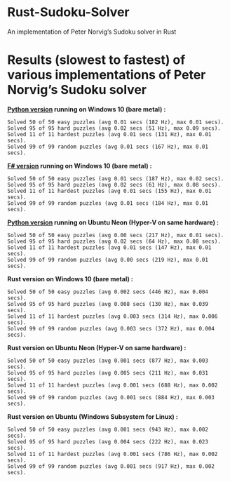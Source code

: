 
# Rust-Sudoku-Solver
An implementation of Peter Norvig’s Sudoku solver in Rust 

# Results (slowest to fastest) of various implementations of Peter Norvig’s Sudoku solver
**[Python version](http://www.norvig.com/sudoku.html) running on Windows 10 (bare metal) :**  
```
Solved 50 of 50 easy puzzles (avg 0.01 secs (182 Hz), max 0.01 secs).
Solved 95 of 95 hard puzzles (avg 0.02 secs (51 Hz), max 0.09 secs).
Solved 11 of 11 hardest puzzles (avg 0.01 secs (131 Hz), max 0.01 secs).
Solved 99 of 99 random puzzles (avg 0.01 secs (167 Hz), max 0.01 secs).
```
**[F# version](https://github.com/Rrogntudju/FSharp-Sudoku-Solver) running on Windows 10 (bare metal) :**
```
Solved 50 of 50 easy puzzles (avg 0.01 secs (187 Hz), max 0.02 secs). 
Solved 95 of 95 hard puzzles (avg 0.02 secs (61 Hz), max 0.08 secs).
Solved 11 of 11 hardest puzzles (avg 0.01 secs (155 Hz), max 0.01 secs).
Solved 99 of 99 random puzzles (avg 0.01 secs (184 Hz), max 0.01 secs).
```
**[Python version](http://www.norvig.com/sudoku.html) running on Ubuntu Neon (Hyper-V on same hardware) :**
```
Solved 50 of 50 easy puzzles (avg 0.00 secs (217 Hz), max 0.01 secs).
Solved 95 of 95 hard puzzles (avg 0.02 secs (64 Hz), max 0.08 secs).
Solved 11 of 11 hardest puzzles (avg 0.01 secs (147 Hz), max 0.01 secs).
Solved 99 of 99 random puzzles (avg 0.00 secs (219 Hz), max 0.01 secs).
```
**Rust version on Windows 10 (bare metal) :**
```
Solved 50 of 50 easy puzzles (avg 0.002 secs (446 Hz), max 0.004 secs).
Solved 95 of 95 hard puzzles (avg 0.008 secs (130 Hz), max 0.039 secs).
Solved 11 of 11 hardest puzzles (avg 0.003 secs (314 Hz), max 0.006 secs).
Solved 99 of 99 random puzzles (avg 0.003 secs (372 Hz), max 0.004 secs).
```
**Rust version on Ubuntu Neon (Hyper-V on same hardware) :**
```
Solved 50 of 50 easy puzzles (avg 0.001 secs (877 Hz), max 0.003 secs).
Solved 95 of 95 hard puzzles (avg 0.005 secs (211 Hz), max 0.031 secs).
Solved 11 of 11 hardest puzzles (avg 0.001 secs (688 Hz), max 0.002 secs).
Solved 99 of 99 random puzzles (avg 0.001 secs (884 Hz), max 0.003 secs).
```
**Rust version on Ubuntu (Windows Subsystem for Linux) :**
```
Solved 50 of 50 easy puzzles (avg 0.001 secs (943 Hz), max 0.002 secs).
Solved 95 of 95 hard puzzles (avg 0.004 secs (222 Hz), max 0.023 secs).
Solved 11 of 11 hardest puzzles (avg 0.001 secs (786 Hz), max 0.002 secs).
Solved 99 of 99 random puzzles (avg 0.001 secs (917 Hz), max 0.002 secs).
```
